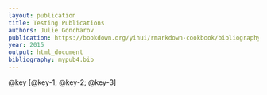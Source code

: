 ```yaml
---
layout: publication
title: Testing Publications
authors: Julie Goncharov
publication: https://bookdown.org/yihui/rmarkdown-cookbook/bibliography.html#add-all-items-to-the-bibliography
year: 2015
output: html_document
bibliography: mypub4.bib  
---
```

@key
[@key-1; @key-2; @key-3]
